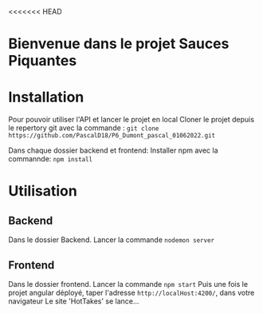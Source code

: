 <<<<<<< HEAD
# Bienvenue dans le projet Sauces Piquantes

# Installation
Pour pouvoir utiliser l'API et lancer le projet en local
Cloner le projet depuis le repertory git avec la commande :
`git clone https://github.com/PascalD18/P6_Dumont_pascal_01062022.git`

Dans chaque dossier backend et frontend:
Installer npm avec la commannde:
`npm install`

# Utilisation
## Backend
Dans le dossier Backend.
Lancer la commande `nodemon server`

## Frontend
Dans le dossier frontend.
Lancer la commande `npm start`
Puis une fois le projet angular déployé, taper l'adresse `http://localHost:4200/`, dans votre navigateur
Le site 'HotTakes' se lance...

